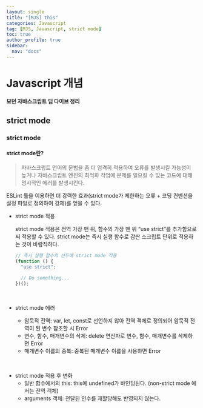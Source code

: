 ```yaml
---
layout: single
title: "[MJS] this"
categories: Javascript
tag: [MJS, Javascript, strict mode]
toc: true
author_profile: true
sidebar:
  nav: "docs"
---
```


# Javascript 개념

**모던 자바스크립트 딥 다이브 정리**

## strict mode

### strict mode

#### **strict mode란?**

> 자바스크립트 언어의 문법을 좀 더 엄격히 적용하여 오류를 발생시킬 가능성이 높거나 자바스크립트 엔진의 최적화 작업에 문제를 일으킬 수 있는 코드에 대해 명시적인 에러를 발생시킨다.

ESLint 툴을 이용하면 더 강력한 효과(strict mode가 제한하는 오류 + 코딩 컨벤션을 설정 파일로 정의하여 강제)를 얻을 수 있다.

- strict mode 적용

  strict mode 적용은 전역 가장 맨 위, 함수의 가장 맨 위 “use strict”를 추가함으로써 적용할 수 있다.
  strict mode는 즉시 실행 함수로 감싼 스크립트 단위로 적용하는 것이 바람직하다.

  ```jsx
  // 즉시 실행 함수의 선두에 strict mode 적용
  (function () {
    "use strict";

    // Do something...
  })();
  ```

  <br>

- strict mode 에러

  - 암묵적 전역: var, let, const로 선언하지 않아 전역 객체로 정의되어 암묵적 전역이 된 변수 참조할 시 Error
  - 변수, 함수, 매개변수의 삭제: delete 연산자로 변수, 함수, 매개변수를 삭제하면 Error
  - 매개변수 이름의 중복: 중복된 매개변수 이름을 사용하면 Error

<br>

- strict mode 적용 후 변화
  - 일반 함수에서의 this: this에 undefined가 바인딩된다. (non-strict mode 에서는 전역 객체)
  - arguments 객체: 전달된 인수를 재할당해도 반영되지 않는다.
